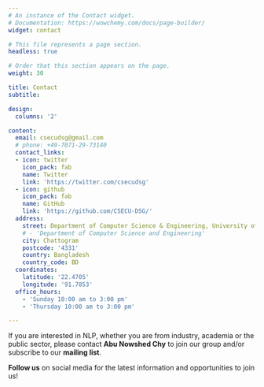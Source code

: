```yaml
---
# An instance of the Contact widget.
# Documentation: https://wowchemy.com/docs/page-builder/
widget: contact

# This file represents a page section.
headless: true

# Order that this section appears on the page.
weight: 30

title: Contact
subtitle:

design:
  columns: '2'

content:
  email: csecudsg@gmail.com
  # phone: +49-7071-29-73140
  contact_links:
  - icon: twitter
    icon_pack: fab
    name: Twitter
    link: 'https://twitter.com/csecudsg'
  - icon: github
    icon_pack: fab
    name: GitHub
    link: 'https://github.com/CSECU-DSG/'
  address:
    street: Department of Computer Science & Engineering, University of Chittagong                 
    # - 'Department of Computer Science and Engineering'
    city: Chattogram
    postcode: '4331'
    country: Bangladesh
    country_code: BD
  coordinates:
    latitude: '22.4705'
    longitude: '91.7853'
  office_hours:
    - 'Sunday 10:00 am to 3:00 pm'
    - 'Thursday 10:00 am to 3:00 pm'

---
```


If you are interested in NLP, whether you are from industry, academia or the public sector,  please contact <b>Abu Nowshed Chy</b> to join our group and/or subscribe to our **mailing list**.

**Follow us** on social media for the latest information and opportunities to join us!